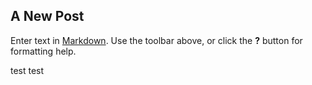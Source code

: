 ## A New Post

Enter text in [Markdown](http://daringfireball.net/projects/markdown/). Use the toolbar above, or click the **?** button for formatting help.

test test
